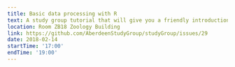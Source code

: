 ```yaml
---
title: Basic data processing with R  
text: A study group tutorial that will give you a friendly introduction to the basics of data manipulation in R .
location: Room ZB18 Zoology Building
link: https://github.com/AberdeenStudyGroup/studyGroup/issues/29
date: 2018-02-14
startTime: '17:00'
endTime: '19:00'
---
```

